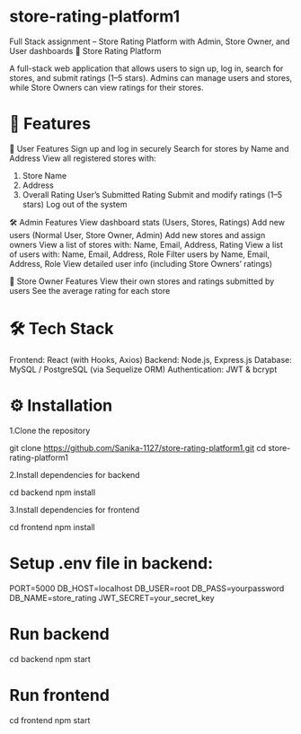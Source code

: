 # store-rating-platform1
Full Stack assignment – Store Rating Platform with Admin, Store Owner, and User dashboards
🏬 Store Rating Platform

A full-stack web application that allows users to sign up, log in, search for stores, and submit ratings (1–5 stars). Admins can manage users and stores, while Store Owners can view ratings for their stores.

# 🚀 Features
👤 User Features
Sign up and log in securely
Search for stores by Name and Address
View all registered stores with:
1. Store Name
2. Address
3. Overall Rating
User’s Submitted Rating
Submit and modify ratings (1–5 stars)
Log out of the system

🛠 Admin Features
View dashboard stats (Users, Stores, Ratings)
Add new users (Normal User, Store Owner, Admin)
Add new stores and assign owners
View a list of stores with: Name, Email, Address, Rating
View a list of users with: Name, Email, Address, Role
Filter users by Name, Email, Address, Role
View detailed user info (including Store Owners’ ratings)

🏪 Store Owner Features
View their own stores and ratings submitted by users
See the average rating for each store

# 🛠 Tech Stack
Frontend: React (with Hooks, Axios)
Backend: Node.js, Express.js
Database: MySQL / PostgreSQL (via Sequelize ORM)
Authentication: JWT & bcrypt

# ⚙️ Installation

1.Clone the repository

git clone https://github.com/Sanika-1127/store-rating-platform1.git
cd store-rating-platform1

2.Install dependencies for backend

cd backend
npm install

3.Install dependencies for frontend

cd frontend
npm install


# Setup .env file in backend:

PORT=5000
DB_HOST=localhost
DB_USER=root
DB_PASS=yourpassword
DB_NAME=store_rating
JWT_SECRET=your_secret_key

# Run backend
cd backend
npm start

# Run frontend
cd frontend
npm start
